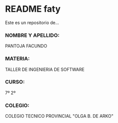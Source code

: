 # README faty #

Este es un repositorio de...

### NOMBRE Y APELLIDO: ###

PANTOJA FACUNDO

### MATERIA: ###

TALLER DE INGENIERIA DE SOFTWARE

### CURSO: ###

7º 2º

### COLEGIO: ###

COLEGIO TECNICO PROVINCIAL "OLGA B. DE ARKO"
